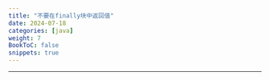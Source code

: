 ```yaml
---
title: "不要在finally块中返回值"
date: 2024-07-18
categories: [java]
weight: 7
BookToC: false
snippets: true
---
```


---

